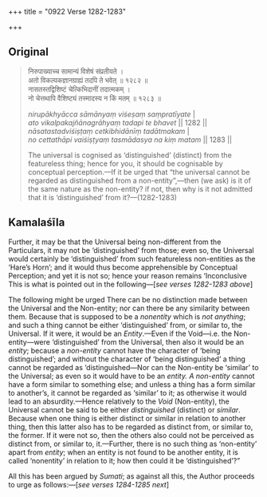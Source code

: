 +++
title = "0922 Verse 1282-1283"

+++
## Original 
>
> निरुपाख्याच्च सामान्यं विशेषं संप्रतीयते ।  
> अतो विकल्पकज्ञानग्राह्यं तदपि ते भवेत् ॥ १२८२ ॥  
> नासतस्तद्विशिष्टं चेत्किभिदानीं तदात्मकम् ।  
> नो चेत्तथापि वैशिष्ट्यं तस्मादस्य न किं मतम् ॥ १२८३ ॥ 
>
> *nirupākhyācca sāmānyaṃ viśeṣaṃ saṃpratīyate* \|  
> *ato vikalpakajñānagrāhyaṃ tadapi te bhavet* \|\| 1282 \|\|  
> *nāsatastadviśiṣṭaṃ cetkibhidānīṃ tadātmakam* \|  
> *no cettathāpi vaiśiṣṭyaṃ tasmādasya na kiṃ matam* \|\| 1283 \|\| 
>
> The universal is cognised as ‘distinguished’ (distinct) from the featureless thing; hence for you, it should be cognisable by conceptual perception.—If it be urged that “the universal cannot be regarded as distinguished from a non-entity”,—then (we ask) is it of the same nature as the non-entity? if not, then why is it not admitted that it is ‘distinguished’ from it?—(1282-1283)



## Kamalaśīla

Further, it may be that the Universal being non-different from the Particulars, it may not be ‘distinguished’ from those; even so, the Universal would certainly be ‘distinguished’ from such featureless non-entities as the ‘Hare’s Horn’; and it would thus become apprehensible by Conceptual Perception; and yet it is not so; hence your reason remains ‘Inconclusive This is what is pointed out in the following—[*see verses 1282-1283 above*]

The following might be urged There can be no distinction made between the Universal and the Non-entity; nor can there be any similarity between them. Because that is supposed to be a *nonentity* which is *not anything*; and such a thing cannot be either ‘distinguished’ from, or similar to, the Universal. If it were, it would be an *Entity*.—Even if the Void—i.e. the Non-entity—were ‘distinguished’ from the Universal, then also it would be an *entity*; because a *non-entity* cannot have the character of ‘being distinguished’; and without the character of ‘being distinguished’ a thing cannot be regarded as ‘distinguished—Nor can the Non-entity be ‘similar’ to the Universal; as even so it would have to be an *entity. A non-entity* cannot have a form similar to something else; and unless a thing has a form similar to another’s, it cannot be regarded as ‘similar’ to it; as otherwise it would lead to an absurdity.—Hence relatively to the *Void* (Non-entity), the Universal cannot be said to be either *distinguished* (distinct) or *similar*. Because when one thing is either distinct or similar in relation to another thing, then this latter also has to be regarded as distinct from, or similar to, the former. If it were not so, then the others also could not be perceived as distinct from, or similar to, it.—Further, there is no such thing as ‘non-entity’ apart from *entity*; when an entity is not found to be another entity, it is called ‘nonentity’ in relation to it; how then could it be ‘distinguished’?”

All this has been argued by *Sumati*; as against all this, the Author proceeds to urge as follows:—[*see verses 1284-1285 next*]


